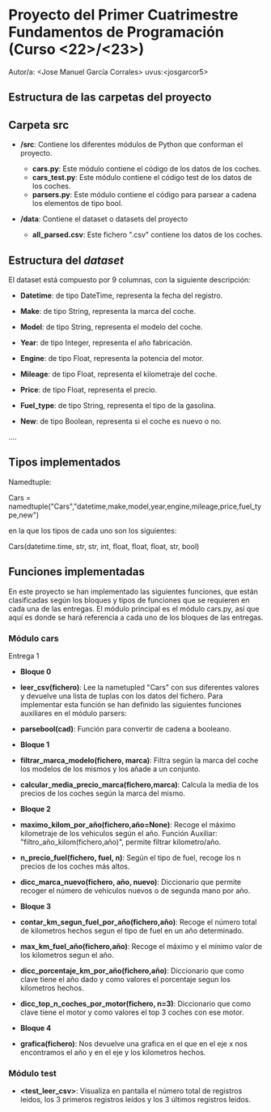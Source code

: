 
# Proyecto del Primer Cuatrimestre Fundamentos de Programación (Curso  \<22\>/\<23\>)
Autor/a: \<Jose Manuel García Corrales\>   uvus:\<josgarcor5\>

## Estructura de las carpetas del proyecto


## Carpeta src

* **/src**: Contiene los diferentes módulos de Python que conforman el proyecto.
  * **cars.py**: Este módulo contiene el código de los datos de los coches.
  * **cars_test.py**: Este módulo contiene el código test de los datos de los coches.
  * **parsers.py**: Este módulo contiene el código para parsear a cadena los elementos de tipo bool.

  
* **/data**: Contiene el dataset o datasets del proyecto
    * **all_parsed.csv**: Este fichero ".csv" contiene los datos de los coches.
    
  
    
## Estructura del *dataset*



El dataset está compuesto por 9 columnas, con la siguiente descripción:

* **Datetime**: de tipo DateTime, representa la fecha del registro.

* **Make**: de tipo String, representa la marca del coche.

* **Model**: de tipo String, representa el modelo del coche.

* **Year**: de tipo Integer, representa el año fabricación.
 
* **Engine**: de tipo Float, representa la potencia del motor.

* **Mileage**: de tipo Float, representa el kilometraje del coche.

* **Price**: de tipo Float, representa el precio.

* **Fuel_type**: de tipo String, representa el tipo de la gasolina.

* **New**: de tipo Boolean, representa si el coche es nuevo o no.


....

## Tipos implementados

Namedtuple: 

Cars = namedtuple("Cars","datetime,make,model,year,engine,mileage,price,fuel_type,new")


en la que los tipos de cada uno son los siguientes:


Cars(datetime.time, str, str, int, float, float, float, str, bool)

## Funciones implementadas
En este proyecto se han implementado las siguientes funciones, que están clasificadas según los bloques y tipos de funciones que se requieren en cada una de las entregas. El módulo principal es el módulo cars.py, así que aquí es donde se hará referencia a cada uno de los bloques de las entregas.

### Módulo cars
Entrega 1
* **Bloque 0**
* **leer_csv(fichero)**: Lee la nametupled "Cars" con sus diferentes valores y devuelve una lista de tuplas con los datos del fichero. Para implementar esta función se han definido las siguientes funciones auxiliares en el módulo parsers:
* **parsebool(cad)**: Función para convertir de cadena a booleano.

* **Bloque 1** 
* **filtrar_marca_modelo(fichero, marca)**: Filtra según la marca del coche los modelos de los mismos y los añade a un conjunto.
* **calcular_media_precio_marca(fichero,marca)**: Calcula la media de los precios de los coches según la marca del mismo. 


* **Bloque 2** 
* **maximo_kilom_por_año(fichero,año=None)**: Recoge el máximo kilometraje de los vehiculos según el año. Función Auxiliar: "filtro_año_kilom(fichero,año)", permite filtrar kilometro/año.
* **n_precio_fuel(fichero, fuel, n)**: Según el tipo de fuel, recoge los n precios de los coches más altos.
* **dicc_marca_nuevo(fichero, año, nuevo)**: Diccionario que permite recoger el número de vehiculos nuevos o de segunda mano por año.


* **Bloque 3**
* **contar_km_segun_fuel_por_año(fichero,año)**: Recoge el número total de kilometros hechos segun el tipo de fuel en un año determinado.
* **max_km_fuel_año(fichero,año)**: Recoge el máximo y el mínimo valor de los kilometros segun el año.
* **dicc_porcentaje_km_por_año(fichero,año)**: Diccionario que como clave tiene el año dado y como valores el porcentaje segun los kilometros hechos.
* **dicc_top_n_coches_por_motor(fichero, n=3)**: Diccionario que como clave tiene el motor y como valores el top 3 coches con ese motor.


* **Bloque 4**
* **grafica(fichero)**: Nos devuelve una grafica en el que en el eje x nos encontramos el año y en el eje y los kilometros hechos.
### Módulo test

* **<test_leer_csv>**: Visualiza en pantalla el número total de registros leídos, los 3 primeros registros leídos y los 3 últimos registros leídos.